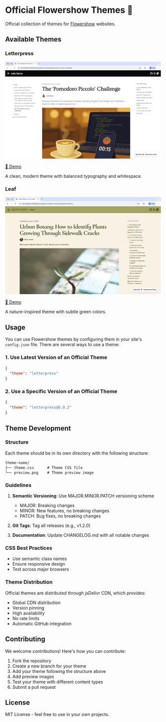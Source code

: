 # Official Flowershow Themes 💐

Official collection of themes for [Flowershow](https://flowershow.app) websites.

## Available Themes

### Letterpress
![Letterpress Theme Preview](letterpress/preview1.png)

[👀 Demo](https://letterpress.flowershow.app/)

A clean, modern theme with balanced typography and whitespace.

### Leaf
![Leaf Theme Preview](leaf/preview2.png)

[👀 Demo](https://leaf.flowershow.app/)

A nature-inspired theme with subtle green colors.

## Usage

You can use Flowershow themes by configuring them in your site's `config.json` file. There are several ways to use a theme:

### 1. Use Latest Version of an Official Theme

```json
{
  "theme": "letterpress"
}
```

### 2. Use a Specific Version of an Official Theme

```json
{
  "theme": "letterpress@0.0.2"
}
```

## Theme Development

### Structure

Each theme should be in its own directory with the following structure:

```
theme-name/
├── theme.css      # Theme CSS file
└── preview.png    # Theme preview image
```

### Guidelines

1. **Semantic Versioning**: Use MAJOR.MINOR.PATCH versioning scheme
   - MAJOR: Breaking changes
   - MINOR: New features, no breaking changes
   - PATCH: Bug fixes, no breaking changes

2. **Git Tags**: Tag all releases (e.g., v1.2.0)

3. **Documentation**: Update CHANGELOG.md with all notable changes

### CSS Best Practices

- Use semantic class names
- Ensure responsive design
- Test across major browsers

### Theme Distribution

Official themes are distributed through jsDelivr CDN, which provides:

- Global CDN distribution
- Version pinning
- High availability
- No rate limits
- Automatic GitHub integration

## Contributing

We welcome contributions! Here's how you can contribute:

1. Fork the repository
2. Create a new branch for your theme
3. Add your theme following the structure above
4. Add preview images
5. Test your theme with different content types
6. Submit a pull request

## License

MIT License - feel free to use in your own projects.
